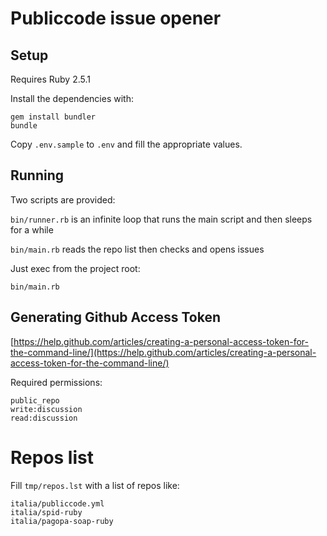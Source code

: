 # Publiccode issue opener


## Setup

Requires Ruby 2.5.1

Install the dependencies with:

```
gem install bundler
bundle
```

Copy `.env.sample` to `.env` and fill the appropriate values.

## Running

Two scripts are provided:

`bin/runner.rb` is an infinite loop that runs the main script and then sleeps for a while

`bin/main.rb` reads the repo list then checks and opens issues

Just exec from the project root:

```
bin/main.rb
```

## Generating Github Access Token
[https://help.github.com/articles/creating-a-personal-access-token-for-the-command-line/](https://help.github.com/articles/creating-a-personal-access-token-for-the-command-line/)

Required permissions:

```
public_repo 
write:discussion
read:discussion 
```

# Repos list

Fill `tmp/repos.lst` with a list of repos like:

```
italia/publiccode.yml
italia/spid-ruby
italia/pagopa-soap-ruby
```